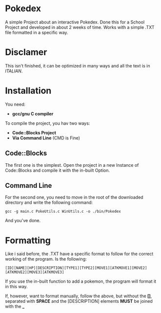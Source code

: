 # Pokedex
A simple Project about an interactive Pokedex. Done this for a School Project and developed in about 2 weeks of time. Works with a simple .TXT file formatted in a specific way.

# Disclamer
This isn't finished, it can be optimized in many ways and all the text is in *ITALIAN*.

# Installation

You need:
* **gcc/gnu C compiler**

To compile the project, you hav two ways:
* **Code::Blocks Project**
* **Via Command Line** (CMD is Fine)

## Code::Blocks
The first one is the simplest. Open the project in a new Instance of Code::Blocks and compile it with the in-built Option.

## Command Line
For the second one, you need to move in the root of the downloaded directory and write the following command:

```
gcc -g main.c PokeUtils.c WinUtils.c -o ./bin/Pokedex
```

And you've done.

# Formatting

Like i said before, the .TXT have a specific format to follow for the correct working of the program. Is the following:

```
[ID][NAME][HP][DESCRIPTION][TYPE1][TYPE2][MOVE1][ATKMOVE1][MOVE2][ATKMOVE2][MOVE3][ATKMOVE3]
```

If you use the in-built function to add a pokemon, the program will format it in this way.

If, however, want to format manually, follow the above, but without the **[]**, separated with **SPACE** and the [DESCRIPTION] elements **MUST** be joined with the **_**
